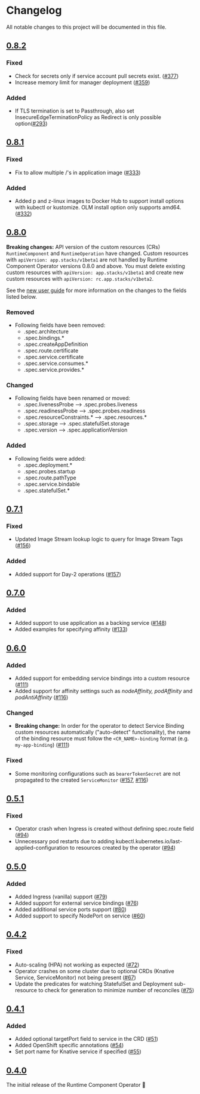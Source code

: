 <!--
This file includes chronologically ordered list of notable changes visible to end users for each version of the Runtime Component Operator. Keep a summary of the change and link to the pull request.

The format is based on [Keep a Changelog](https://keepachangelog.com/en/1.0.0/),
and this project adheres to [Semantic Versioning](https://semver.org/spec/v2.0.0.html).
-->

# Changelog
All notable changes to this project will be documented in this file.

## [0.8.2]

### Fixed

- Check for secrets only if service account pull secrets exist. ([#377](https://github.com/application-stacks/runtime-component-operator/pull/377))
- Increase memory limit for manager deployment ([#359](https://github.com/application-stacks/runtime-component-operator/issues/359))

### Added

- If TLS termination is set to Passthrough, also set InsecureEdgeTerminationPolicy as Redirect is only possible option([#293](https://github.com/application-stacks/runtime-component-operator/pull/293))

## [0.8.1]

### Fixed

- Fix to allow multiple /'s in application image ([#333](https://github.com/application-stacks/runtime-component-operator/pull/333))

### Added

- Added p and z-linux images to Docker Hub to support install options with kubectl or kustomize. OLM install option only supports amd64. ([#332](https://github.com/application-stacks/runtime-component-operator/pull/332))

## [0.8.0]

**Breaking changes:** API version of the custom resources (CRs) `RuntimeComponent` and `RuntimeOperation` have changed. Custom resources with `apiVersion: app.stacks/v1beta1` are not handled by Runtime Component Operator versions 0.8.0 and above. You must delete existing custom resources with `apiVersion: app.stacks/v1beta1` and create new custom resources with `apiVersion: rc.app.stacks/v1beta2`.

See the [new user guide](https://github.com/application-stacks/runtime-component-operator/blob/main/doc/user-guide-v1beta2.adoc) for more information on the changes to the fields listed below.

### Removed

- Following fields have been removed:
  - .spec.architecture
  - .spec.bindings.*
  - .spec.createAppDefinition
  - .spec.route.certificate
  - .spec.service.certificate
  - .spec.service.consumes.*
  - .spec.service.provides.*

### Changed

- Following fields have been renamed or moved:
  - .spec.livenessProbe --> .spec.probes.liveness
  - .spec.readinessProbe --> .spec.probes.readiness
  - .spec.resourceConstraints.* --> .spec.resources.*
  - .spec.storage --> .spec.statefulSet.storage
  - .spec.version --> .spec.applicationVersion

### Added

- Following fields were added: 
  - .spec.deployment.*
  - .spec.probes.startup
  - .spec.route.pathType
  - .spec.service.bindable
  - .spec.statefulSet.*

## [0.7.1]

### Fixed

- Updated Image Stream lookup logic to query for Image Stream Tags ([#156](https://github.com/application-stacks/runtime-component-operator/pull/156))

### Added

- Added support for Day-2 operations ([#157](https://github.com/application-stacks/runtime-component-operator/pull/157))

## [0.7.0]

### Added

- Added support to use application as a backing service ([#148](https://github.com/application-stacks/runtime-component-operator/pull/148))
- Added examples for specifying affinity ([#133](https://github.com/application-stacks/runtime-component-operator/pull/133))

## [0.6.0]

### Added

- Added support for embedding service bindings into a custom resource ([#111](https://github.com/application-stacks/runtime-component-operator/pull/111))
- Added support for affinity settings such as _nodeAffinity, podAffinity_ and _podAntiAffinity_ ([#116](https://github.com/application-stacks/runtime-component-operator/pull/116))

### Changed

- **Breaking change:** In order for the operator to detect Service Binding custom resources automatically ("auto-detect" functionality), the name of the binding resource must follow the `<CR_NAME>-binding` format (e.g. `my-app-binding`) ([#111](https://github.com/application-stacks/runtime-component-operator/pull/111))

### Fixed

- Some monitoring configurations such as `bearerTokenSecret` are not propagated to the created `ServiceMonitor` ([#157](https://github.com/OpenLiberty/open-liberty-operator/issues/157), [#116](https://github.com/application-stacks/runtime-component-operator/pull/116))

## [0.5.1]

### Fixed

- Operator crash when Ingress is created without defining spec.route field ([#94](https://github.com/application-stacks/runtime-component-operator/pull/94))
- Unnecessary pod restarts due to adding kubectl.kubernetes.io/last-applied-configuration to resources created by the operator ([#94](https://github.com/application-stacks/runtime-component-operator/pull/94))


## [0.5.0]

### Added

- Added Ingress (vanilla) support ([#79](https://github.com/application-stacks/runtime-component-operator/pull/79))
- Added support for external service bindings ([#76](https://github.com/application-stacks/runtime-component-operator/pull/76))
- Added additional service ports support ([#80](https://github.com/application-stacks/runtime-component-operator/pull/80))
- Added support to specify NodePort on service ([#60](https://github.com/application-stacks/runtime-component-operator/pull/60))

## [0.4.2]

### Fixed

- Auto-scaling (HPA) not working as expected ([#72](https://github.com/application-stacks/runtime-component-operator/pull/72))
- Operator crashes on some cluster due to optional CRDs (Knative Service, ServiceMonitor) not being present ([#67](https://github.com/application-stacks/runtime-component-operator/pull/67))
- Update the predicates for watching StatefulSet and Deployment sub-resource to check for generation to minimize number of reconciles ([#75](https://github.com/application-stacks/runtime-component-operator/pull/75))

## [0.4.1]

### Added

- Added optional targetPort field to service in the CRD ([#51](https://github.com/application-stacks/runtime-component-operator/pull/51))
- Added OpenShift specific annotations ([#54](https://github.com/application-stacks/runtime-component-operator/pull/54))
- Set port name for Knative service if specified ([#55](https://github.com/application-stacks/runtime-component-operator/pull/55))

## [0.4.0]

The initial release of the Runtime Component Operator 🎉


[Unreleased]: https://github.com/application-stacks/runtime-component-operator/compare/v0.8.1...HEAD
[0.8.2]: https://github.com/application-stacks/runtime-component-operator/releases/tag/v0.8.2
[0.8.1]: https://github.com/application-stacks/runtime-component-operator/releases/tag/v0.8.1
[0.8.0]: https://github.com/application-stacks/runtime-component-operator/releases/tag/v0.8.0
[0.7.1]: https://github.com/application-stacks/runtime-component-operator/releases/tag/v0.7.1
[0.7.0]: https://github.com/application-stacks/runtime-component-operator/releases/tag/v0.7.0
[0.6.0]: https://github.com/application-stacks/runtime-component-operator/releases/tag/v0.6.0
[0.5.1]: https://github.com/application-stacks/runtime-component-operator/releases/tag/v0.5.1
[0.5.0]: https://github.com/application-stacks/runtime-component-operator/releases/tag/v0.5.0
[0.4.2]: https://github.com/application-stacks/runtime-component-operator/releases/tag/v0.4.2
[0.4.1]: https://github.com/application-stacks/runtime-component-operator/releases/tag/v0.4.1
[0.4.0]: https://github.com/application-stacks/runtime-component-operator/releases/tag/v0.4.0

